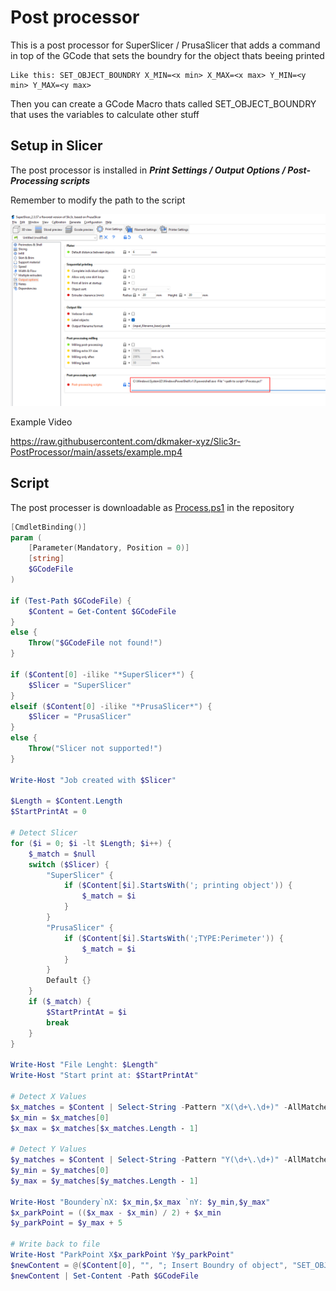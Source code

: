 # Post processor

This is a post processor for SuperSlicer / PrusaSlicer that adds a command in top of the GCode that sets the boundry for the object thats beeing printed

```
Like this: SET_OBJECT_BOUNDRY X_MIN=<x min> X_MAX=<x max> Y_MIN=<y min> Y_MAX=<y max>
```

Then you can create a GCode Macro thats called SET_OBJECT_BOUNDRY that uses the variables to calculate other stuff

## Setup in Slicer

The post processor is installed in ***Print Settings / Output Options / Post-Processing scripts***

Remember to modify the path to the script

![SlicerSetup.png](assets/setup-slicer.png)

Example Video

https://raw.githubusercontent.com/dkmaker-xyz/Slic3r-PostProcessor/main/assets/example.mp4

## Script

The post processer is downloadable as [Process.ps1](Process.ps1) in the repository

```PowerShell
[CmdletBinding()]
param (
    [Parameter(Mandatory, Position = 0)]
    [string]
    $GCodeFile
)

if (Test-Path $GCodeFile) {
    $Content = Get-Content $GCodeFile
}
else {
    Throw("$GCodeFile not found!")
}

if ($Content[0] -ilike "*SuperSlicer*") {
    $Slicer = "SuperSlicer"
}
elseif ($Content[0] -ilike "*PrusaSlicer*") {
    $Slicer = "PrusaSlicer"
}
else {
    Throw("Slicer not supported!")
}

Write-Host "Job created with $Slicer"

$Length = $Content.Length
$StartPrintAt = 0

# Detect Slicer
for ($i = 0; $i -lt $Length; $i++) {
    $_match = $null
    switch ($Slicer) {
        "SuperSlicer" {
            if ($Content[$i].StartsWith('; printing object')) {
                $_match = $i
            }
        }
        "PrusaSlicer" {
            if ($Content[$i].StartsWith(';TYPE:Perimeter')) {
                $_match = $i
            }
        }
        Default {}
    }
    if ($_match) {
        $StartPrintAt = $i
        break
    }
}

Write-Host "File Lenght: $Length"
Write-Host "Start print at: $StartPrintAt"

# Detect X Values
$x_matches = $Content | Select-String -Pattern "X(\d+\.\d+)" -AllMatches | ForEach-Object { [decimal]$_.Matches.Groups[1].Value } | Sort-Object
$x_min = $x_matches[0]
$x_max = $x_matches[$x_matches.Length - 1]

# Detect Y Values
$y_matches = $Content | Select-String -Pattern "Y(\d+\.\d+)" -AllMatches | ForEach-Object { [decimal]$_.Matches.Groups[1].Value } | Sort-Object
$y_min = $y_matches[0]
$y_max = $y_matches[$y_matches.Length - 1]

Write-Host "Boundery`nX: $x_min,$x_max `nY: $y_min,$y_max"
$x_parkPoint = (($x_max - $x_min) / 2) + $x_min
$y_parkPoint = $y_max + 5

# Write back to file
Write-Host "ParkPoint X$x_parkPoint Y$y_parkPoint"
$newContent = @($Content[0], "", "; Insert Boundry of object", "SET_OBJECT_BOUNDRY X_MIN=$x_min X_MAX=$x_max Y_MIN=$y_min Y_MAX=$y_max", $Content[1..($Content.Length - 1)])
$newContent | Set-Content -Path $GCodeFile
```